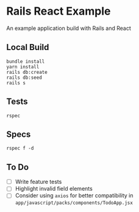 # Rails React Example

An example application build with Rails and React

## Local Build

```
bundle install
yarn install
rails db:create
rails db:seed
rails s
```

## Tests

```
rspec
```

## Specs

```
rspec f -d
```

## To Do

-   [ ] Write feature tests
-   [ ] Highlight invalid field elements
-   [ ] Consider using `axios` for better compatibility in `app/javascript/packs/components/TodoApp.jsx`
